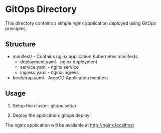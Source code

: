 # GitOps Directory

This directory contains a simple nginx application deployed using GitOps principles.

## Structure

- manifest/ - Contains nginx application Kubernetes manifests
  - deployment.yaml - nginx deployment
  - service.yaml - nginx service
  - ingress.yaml - nginx ingress
- bootstrap.yaml - ArgoCD Application manifest

## Usage

1. Setup the cluster:
   gitops setup

2. Deploy the application:
   gitops deploy

The nginx application will be available at http://nginx.localhost
